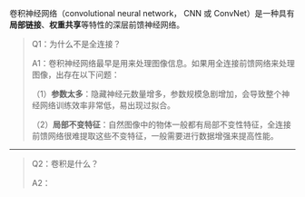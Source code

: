 卷积神经网络（convolutional neural network， CNN 或 ConvNet）是一种具有**局部链接**、**权重共享**等特性的深层前馈神经网络。

> Q1：为什么不是全连接？
>
> A1：卷积神经网络最早是用来处理图像信息。如果用全连接前馈网络来处理图像，出存在以下问题：
>
> （1）**参数太多**：隐藏神经元数量增多，参数规模急剧增加，会导致整个神经网络训练效率非常低，易出现过拟合。
>
> （2）**局部不变特征**：自然图像中的物体一般都有局部不变性特征，全连接前馈网络很难提取这些不变特征，一般需要进行数据增强来提高性能。

---

> Q2：卷积是什么？
>
> A2：



